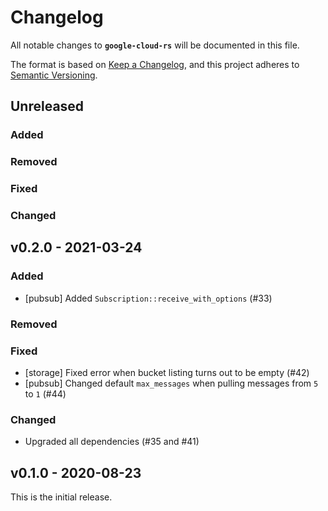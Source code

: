 Changelog
=========

All notable changes to **`google-cloud-rs`** will be documented in this file.

The format is based on [Keep a Changelog](https://keepachangelog.com/en/1.0.0/),
and this project adheres to [Semantic Versioning](https://semver.org/).

Unreleased
----------

### Added

### Removed

### Fixed

### Changed

v0.2.0 - 2021-03-24
-------------------

### Added

- [pubsub] Added `Subscription::receive_with_options` (#33)

### Removed

### Fixed

- [storage] Fixed error when bucket listing turns out to be empty (#42)
- [pubsub] Changed default `max_messages` when pulling messages from `5` to `1` (#44)

### Changed

- Upgraded all dependencies (#35 and #41)

v0.1.0 - 2020-08-23
-------------------

This is the initial release.
